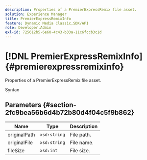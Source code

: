 ```yaml
---
description: Properties of a PremierExpressRemix file asset.
solution: Experience Manager
title: PremierExpressRemixInfo
feature: Dynamic Media Classic,SDK/API
role: Developer,Admin
exl-id: 725612b5-6e60-4c43-b33a-11c6fccb3c1d
---
```

# [!DNL PremierExpressRemixInfo]{#premierexpressremixinfo}

Properties of a PremierExpressRemix file asset.

 Syntax 

## Parameters {#section-2fc9bea56b6d4b72b80d4f04c5f9b862}

|  Name  | Type  | Description  |
|---|---|---|
|  originalPath  | `xsd:string`  | File path.  |
|  originalFile  | `xsd:string`  | File name.  |
|  fileSize  | `xsd:int`  | File size.  |
